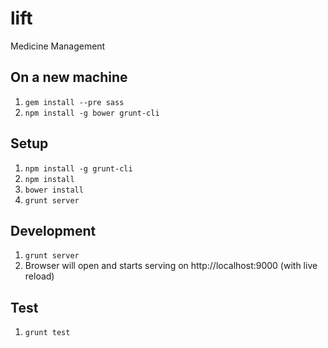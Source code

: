 lift
===========

Medicine Management

## On a new machine

1. `gem install --pre sass`
2. `npm install -g bower grunt-cli`

## Setup

1. `npm install -g grunt-cli`
2. `npm install`
3. `bower install`
3. `grunt server`

## Development

1. `grunt server`
2.  Browser will open and starts serving on http://localhost:9000 (with live reload)

## Test

1. `grunt test`
    


